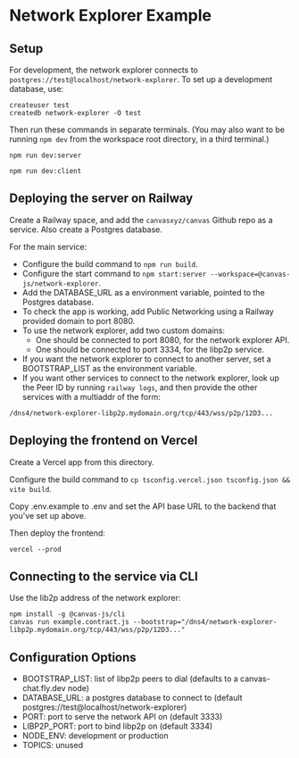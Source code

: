 # Network Explorer Example

## Setup

For development, the network explorer connects to `postgres://test@localhost/network-explorer`.
To set up a development database, use:

```
createuser test
createdb network-explorer -O test
```

Then run these commands in separate terminals. (You may also want to
be running `npm dev` from the workspace root directory, in a third terminal.)

```
npm run dev:server
```

```
npm run dev:client
```

## Deploying the server on Railway

Create a Railway space, and add the `canvasxyz/canvas` Github repo as a service.
Also create a Postgres database.

For the main service:

- Configure the build command to `npm run build`.
- Configure the start command to `npm start:server --workspace=@canvas-js/network-explorer`.
- Add the DATABASE_URL as a environment variable, pointed to the Postgres database.
- To check the app is working, add Public Networking using a Railway provided domain to port 8080.
- To use the network explorer, add two custom domains:
  - One should be connected to port 8080, for the network explorer API.
  - One should be connected to port 3334, for the libp2p service.
- If you want the network explorer to connect to another server, set a BOOTSTRAP_LIST as the environment variable.
- If you want other services to connect to the network explorer, look up the Peer ID by running `railway logs`,
  and then provide the other services with a multiaddr of the form:

```
/dns4/network-explorer-libp2p.mydomain.org/tcp/443/wss/p2p/12D3...
```

## Deploying the frontend on Vercel

Create a Vercel app from this directory.

Configure the build command to `cp tsconfig.vercel.json tsconfig.json && vite build`.

Copy .env.example to .env and set the API base URL to the backend that you've set up above.

Then deploy the frontend:

```
vercel --prod
```

## Connecting to the service via CLI

Use the lib2p address of the network explorer:

```
npm install -g @canvas-js/cli
canvas run example.contract.js --bootstrap="/dns4/network-explorer-libp2p.mydomain.org/tcp/443/wss/p2p/12D3..."
```

## Configuration Options

- BOOTSTRAP_LIST: list of libp2p peers to dial (defaults to a canvas-chat.fly.dev node)
- DATABASE_URL: a postgres database to connect to (default postgres://test@localhost/network-explorer)
- PORT: port to serve the network API on (default 3333)
- LIBP2P_PORT: port to bind libp2p on (default 3334)
- NODE_ENV: development or production
- TOPICS: unused
